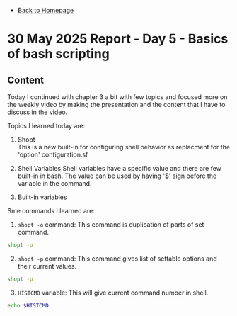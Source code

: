 - [Back to Homepage](/README.md)

# 30 May 2025 Report - Day 5 - Basics of bash scripting

## Content

Today I continued with chapter 3 a bit with few topics and focused more on the weekly video by making the presentation and the content that I have to discuss in the video.

Topics I learned today are:

1. Shopt  
   This is a new built-in for configuring shell behavior as replacment for the 'option' configuration.sf

2. Shell Variables
   Shell variables have a specific value and there are few built-in in bash. The value can be used by having '$' sign before the variable in the command.

3. Built-in variables

Sme commands I learned are:

1. `shopt -o` command: This command is duplication of parts of set command.

```bash
shopt -o
```

2. `shopt -p` command: This command gives list of settable options and their current values.

```bash
shopt -p
```

3. `HISTCMD` variable: This will give current command number in shell.

```bash
echo $HISTCMD
```
